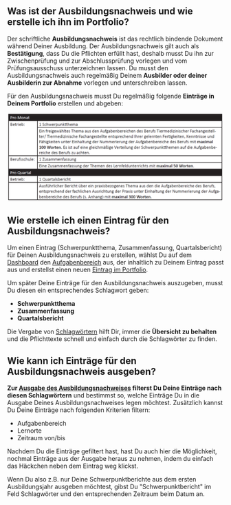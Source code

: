 ## Was ist der Ausbildungsnachweis und wie erstelle ich ihn im Portfolio?
Der schriftliche **Ausbildungsnachweis** ist das rechtlich bindende Dokument während Deiner Ausbildung. 
Der Ausbildungsnachweis gilt auch als **Bestätigung**, dass Du die Pflichten erfüllt hast, deshalb musst Du ihn zur Zwischenprüfung und zur Abschlussprüfung vorlegen und vom Prüfungsausschuss unterzeichnen lassen. Du musst den Ausbildungsnachweis auch regelmäßig Deinem **Ausbilder oder deiner Ausbilderin zur Abnahme** vorlegen und unterschreiben lassen.

Für den Ausbildungsnachweis musst Du regelmäßig folgende **Einträge in Deinem Portfolio** erstellen und abgeben:

![Portfolioeinträge für den Ausbildungsnachweis](/media/Ausbildungsnachweis.png)

## Wie erstelle ich einen Eintrag für den Ausbildungsnachweis?
Um einen Eintrag (Schwerpunktthema, Zusammenfassung, Quartalsbericht) für Deinen Ausbildungsnachweis zu erstellen, wählst Du auf dem [Dashboard](dashboard/hilfe_dashboard.md) den  [Aufgabenbereich](aufgabenbereich/hilfe_aufgabenbereich_uebersicht.md) aus, der inhaltlich zu Deinem Eintrag passt aus und erstellst einen neuen [Eintrag im Portfolio](portfolio_eintrag/hilfe_eintrag_erstellen.md). 

Um später Deine Einträge für den Ausbildungsnachweis auszugeben, musst Du diesen ein entsprechendes Schlagwort geben:
* **Schwerpunktthema**
* **Zusammenfassung**
* **Quartalsbericht**

Die Vergabe von [Schlagwörtern](schlagwoerter/hilfe_schlagwoerter.md) hilft Dir, immer die **Übersicht zu behalten** und die Pflichttexte schnell und einfach durch die Schlagwörter zu finden.

## Wie kann ich Einträge für den Ausbildungsnachweis ausgeben?
**Zur [Ausgabe des Ausbildungsnachweises](ausgabe/hilfe_ausgabe.md) filterst Du Deine Einträge nach diesen Schlagwörtern** und bestimmst so, welche Einträge Du in die Ausgabe Deines Ausbildungsnachweises legen möchtest. Zusätzlich kannst Du Deine Einträge nach folgenden Kriterien filtern:
* Aufgabenbereich
* Lernorte
* Zeitraum von/bis

Nachdem Du die Einträge gefiltert hast, hast Du auch hier die Möglichkeit, nochmal Einträge aus der Ausgabe heraus zu nehmen, indem du einfach das Häckchen neben dem Eintrag weg klickst.

Wenn Du also z.B. nur Deine Schwerpunktberichte aus dem ersten Ausbildungsjahr ausgeben möchtest, gibst Du "Schwerpunktbericht" im Feld Schlagwörter und den entsprechenden Zeitraum beim Datum an.